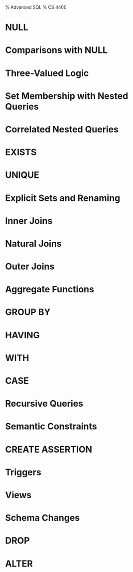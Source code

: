 % Advanced SQL
% CS 4400

# NULL

# Comparisons with NULL

# Three-Valued Logic

# Set Membership with Nested Queries

# Correlated Nested Queries

# EXISTS

# UNIQUE

# Explicit Sets and Renaming

# Inner Joins

# Natural Joins

# Outer Joins

# Aggregate Functions

# GROUP BY

# HAVING

# WITH

# CASE

# Recursive Queries

# Semantic Constraints

# CREATE ASSERTION

# Triggers

# Views

# Schema Changes

# DROP

# ALTER
